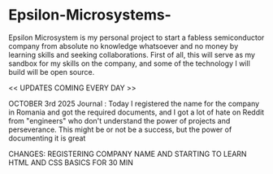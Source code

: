 # Epsilon-Microsystems-
Epsilon Microsystem is my personal project to start a fabless semiconductor company from absolute no knowledge whatsoever and no money by learning skills and seeking collaborations.
First of all, this will serve as my sandbox for my skills on the company, and some of the technology I will build will be open source.

<< UPDATES COMING EVERY DAY >>

OCTOBER 3rd 2025
Journal : Today I registered the name for the company in Romania and got the required documents, and I got a lot of hate on Reddit from "engineers" who don't understand the power of projects 
and perseverance. This might be or not be a success, but the power of documenting it is great

CHANGES:
REGISTERING COMPANY NAME AND STARTING TO LEARN HTML AND CSS BASICS FOR 30 MIN
